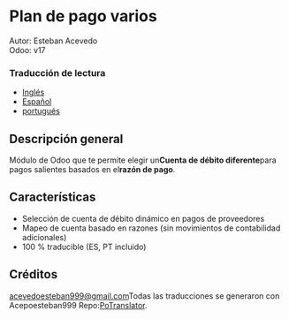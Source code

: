 # Plan de pago varios

Autor: Esteban Acevedo  
Odoo: v17

### Traducción de lectura

-   [Inglés](README.md)
-   [Español](README.es.md)
-   [portugués](README.pt.md)

## Descripción general

Módulo de Odoo que te permite elegir un**Cuenta de débito diferente**para pagos salientes basados ​​en el**razón de pago**.

## Características

-   Selección de cuenta de débito dinámico en pagos de proveedores
-   Mapeo de cuenta basado en razones (sin movimientos de contabilidad adicionales)
-   100 % traducible (ES, PT incluido)

## Créditos

[acevedoesteban999@gmail.com](mailto:acevedoesteban999@gmail.com)Todas las traducciones se generaron con Acepoesteban999 Repo:[PoTranslator](https://github.com/acevedoesteban999/PoTranslator).
